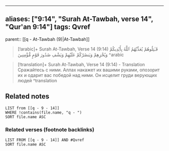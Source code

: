 
---
aliases: ["9:14", "Surah At-Tawbah, verse 14", "Qur'an 9:14"]
tags: Qvref
---

parent:: [[q - At-Tawbah (9)|At-Tawbah]]

> [!arabic]+ Surah At-Tawbah, Verse 14 (9:14)
> <span class="quran-arabic">قَـٰتِلُوهُمْ يُعَذِّبْهُمُ ٱللَّهُ بِأَيْدِيكُمْ وَيُخْزِهِمْ وَيَنصُرْكُمْ عَلَيْهِمْ وَيَشْفِ صُدُورَ قَوْمٍ مُّؤْمِنِينَ</span>
^arabic

> [!translation]+ Surah At-Tawbah, Verse 14 (9:14) - Translation
> Сражайтесь с ними. Аллах накажет их вашими руками, опозорит их и одарит вас победой над ними. Он исцелит груди верующих людей
^translation



## Related notes
```dataview
LIST from [[q - 9 - 14]]
WHERE !contains(file.name, "q - ")
SORT file.name ASC
```

### Related verses (footnote backlinks)
```dataview
LIST FROM [[q - 9 - 14]] AND #Qvref
SORT file.name ASC
```

